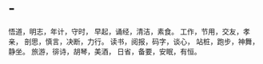 # -
悟道，明志，年计，守时， 早起，诵经，清洁，素食。 工作，节用，交友，孝亲， 剖思，慎言，决断，力行。 读书，阅报，码字，谈心， 站桩，跑步，神舞，静坐。 旅游，徘诗，胡琴，美酒， 日省，备要，安眠，有恒。
